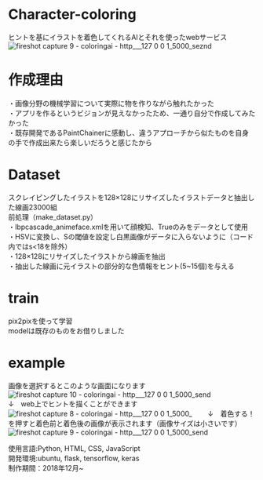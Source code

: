 # Character-coloring
ヒントを基にイラストを着色してくれるAIとそれを使ったwebサービス
![fireshot capture 9 - coloringai - http___127 0 0 1_5000_seznd](https://user-images.githubusercontent.com/45202725/52843549-c9d20700-3145-11e9-88b8-19417b8b5f70.png)

# 作成理由
・画像分野の機械学習について実際に物を作りながら触れたかった  
・アプリを作るというビジョンが見えなかったため、一通り自分で作成してみたかった  
・既存開発であるPaintChainerに感動し、違うアプローチから似たものを自身の手で作成出来たら楽しいだろうと感じたから  

# Dataset
スクレイピングしたイラストを128×128にリサイズしたイラストデータと抽出した線画23000組  
前処理（make_dataset.py）  
・lbpcascade_animeface.xmlを用いて顔検知、Trueのみをデータとして使用  
・HSVに変換し、Sの閾値を設定し白黒画像がデータに入らないように（コード内ではs<18を除外）  
・128×128にリサイズしたイラストから線画を抽出  
・抽出した線画に元イラストの部分的な色情報をヒント(5~15個)を与える  

# train
pix2pixを使って学習  
modelは既存のものをお借りしました

# example
画像を選択するとこのような画面になります  
![fireshot capture 10 - coloringai - http___127 0 0 1_5000_send](https://user-images.githubusercontent.com/45202725/52842716-4fa08300-3143-11e9-92e5-f1c04a8d6319.png)  
↓　web上でヒントを描くことができます　　
![fireshot capture 8 - coloringai - http___127 0 0 1_5000_](https://user-images.githubusercontent.com/45202725/52843572-dd7d6d80-3145-11e9-9230-170921214638.png)　　
↓　着色する！を押すと着色前と着色後の画像が表示されます（画像サイズは小さいです）  
![fireshot capture 9 - coloringai - http___127 0 0 1_5000_send](https://user-images.githubusercontent.com/45202725/52843743-54b30180-3146-11e9-8cdf-05fe9daf6d10.png)


使用言語:Python, HTML, CSS, JavaScript  
開発環境:ubuntu, flask, tensorflow, keras  
制作期間：2018年12月~
